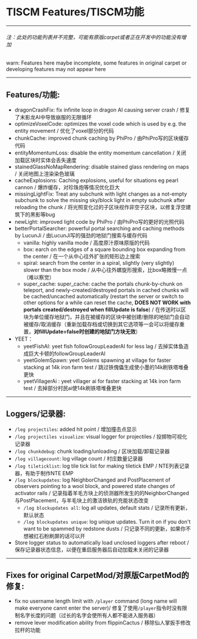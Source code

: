 # TISCM Features/TISCM功能

------

###### 注：此处的功能列表并不完整，可能有原版carpet或者正在开发中的功能没有增加

warn: Features here maybe incomplete, some features in original carpet or developing features may not appear here

------

## Features/功能:

* dragonCrashFix: fix infinite loop in dragon AI causing server crash / 修复了末影龙AI中导致崩服的无限循环
* optimizeVoxelCode: optimizes the voxel code which is used by e.g. the entity movement / 优化了voxel部分的代码
* chunkCache: improved chunk caching by PhiPro / 由PhiPro写的区块缓存代码
* entityMomentumLoss: disable the entity momentum cancellation / 关闭加载区块时实体会丢失速度
* stainedGlassNoMapRendering: disable stained glass rendering on maps / 关闭地图上渲染染色玻璃
* cacheExplosions: Caching explosions, useful for situations eg pearl cannon / 爆炸缓存，对珍珠炮等情况优化巨大
* missingLightFix: Treat any subchunk with light changes as a not-empty subchunk to solve the missing sky/block light in empty subchunk after reloading the chunk / 将光照变化过的子区块视作非空子区块，以修复浮空建筑下的黑影等bug
* newLight: improved light code by PhiPro / 由PhiPro写的更好的光照代码
* betterPortalSearcher: powerful portal searching and caching methods by LucunJi / 由LucunJi写的强劲的地狱门搜索与缓存代码
  * vanilla: highly vanilla mode / 高度原汁原味原版的代码
  * box: earch on the edges of a square bounding box expanding from the center / 在一个从中心往外扩张的矩形边上搜索
  * spiral: search from the center in a spiral, slightly (very slightly) slower than the box mode / 从中心往外螺旋形搜索，比box略微慢一点（难以察觉）
  * super_cache: super_cache: cache the portals chunk-by-chunk on teleport, and newly-created/destroyed portals in cached chunks will be cached/uncached automatically (restart the server or switch to other options for a while can reset the cache, **DOES NOT WORK with portals created/destroyed when fillUpdate is false**) / 在传送时以区块为单位缓存地狱门，并且在被缓存的区块中被创建/删除的地狱门会自动被缓存/取消缓存（重新加载存档或切换到其它选项等一会可以将缓存重置，**对fillUpdate=false时创建的地狱门方块无效**）
* YEET：
  * yeetFishAI: yeet fish followGroupLeaderAI for less lag / 去掉实体鱼造成巨大卡顿的followGroupLeaderAI
  * yeetGolemSpawn: yeet Golems spawning at village for faster stacking at 14k iron farm test / 跳过铁傀儡生成使小墨的14k刷铁塔堆叠更快
  * yeetVillagerAi : yeet villager ai for faster stacking at 14k iron farm test / 去掉部分村民ai使14k刷铁塔堆叠更快

------

## Loggers/记录器:

* `/log projectiles`: added hit point / 增加撞击点显示
* `/log projectiles visualize`: visual logger for projectiles / 投掷物可视化记录器
* `/log chunkdebug`: chunk loading/unloading / 区块加载/卸载记录器
* `/log villagecount`: log village count / 村庄数量记录器
* `/log tileticklist`: log tile tick list for making tiletick EMP / NTE列表记录器，有助于制作NTE EMP
* `/log blockupdates`: log NeighborChanged and PostPlacement of observers pointing to a wool block, and powered state changes of activator rails / 记录指着羊毛方块上的侦测器所发生的的NeighborChanged与PostPlacement，与羊毛块上的激活铁轨的充能状态改变
  * `/log blockupdates all`: log all updates, default stats / 记录所有更新，默认状态
  * `/log blockupdates unique`: log unique updates. Turn it on if you don't want to be spammed by redstone dusts / 只记录不同的更新，如果你不想被红石粉刷屏的话可以开
* Store logger status to automatically load unclosed loggers after reboot / 保存记录器状态信息，以便在重启服务器后自动加载未关闭的记录器

------

## Fixes for original CarpetMod/对原版CarpetMod的修复:

* fix no username length limit with `/player` command (long name will make everyone cannt enter the server)/ 修复了使用`/player`指令时没有限制名字长度的问题（过长的名字会使所有人都不能进入服务器）
* remove lever modification ability from flippinCactus / 移除仙人掌扳手修改拉杆的功能

